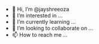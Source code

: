 - 👋 Hi, I’m @jayshreeoza
- 👀 I’m interested in ...
- 🌱 I’m currently learning ...
- 💞️ I’m looking to collaborate on ...
- 📫 How to reach me ...

<!---
jayshreeoza/jayshreeoza is a ✨ special ✨ repository because its `README.md` (this file) appears on your GitHub profile.
You can click the Preview link to take a look at your changes.
--->
